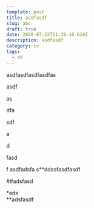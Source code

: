```yaml
---
template: post
title: asdfasdf
slug: abc
draft: true
date: 2020-07-22T11:39:10.610Z
description: asdfasdf
category: cv
tags:
  - dd
---
```

asdfasdfasdfasdfas

asdf

as

dfa

sdf

a

 d

fasd

f asdfadsfa s\*\*ddasfasdfasdf

##adsfasd

\*ads\
\*\*adsfasdf